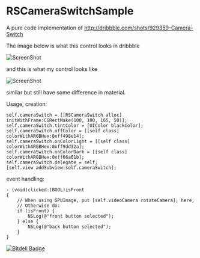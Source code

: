 RSCameraSwitchSample
====================

A pure code implementation of http://dribbble.com/shots/929359-Camera-Switch

The image below is what this control looks in dribbble

![ScreenShot](http://d13yacurqjgara.cloudfront.net/users/2637/screenshots/929359/camera-button.png)

and this is what my control looks like 

![ScreenShot](https://s3.amazonaws.com/cocoacontrols_production/uploads/control_image/image/2335/iOS_Simulator_Screen_shot_Nov_26__2013__10.24.14_AM.png)

similar but still have some difference in material.

Usage, creation:

    self.cameraSwitch = [[RSCameraSwitch alloc] initWithFrame:CGRectMake(100, 100, 165, 50)];
    self.cameraSwitch.tintColor = [UIColor blackColor];
    self.cameraSwitch.offColor = [[self class] colorWithARGBHex:0xff498e14];
    self.cameraSwitch.onColorLight = [[self class] colorWithARGBHex:0xff9dd32a];
    self.cameraSwitch.onColorDark = [[self class] colorWithARGBHex:0xff66a61b];
    self.cameraSwitch.delegate = self;
    [self.view addSubview:self.cameraSwitch];
    
event handling:

    - (void)clicked:(BOOL)isFront
    {
        // When using GPUImage, put [self.videoCamera rotateCamera]; here,
        // Otherwise do:
        if (isFront) {
            NSLog(@"front button selected");
        } else {
            NSLog(@"back button selected");
        }
    }


[![Bitdeli Badge](https://d2weczhvl823v0.cloudfront.net/yeahdongcn/rscameraswitchsample/trend.png)](https://bitdeli.com/free "Bitdeli Badge")


